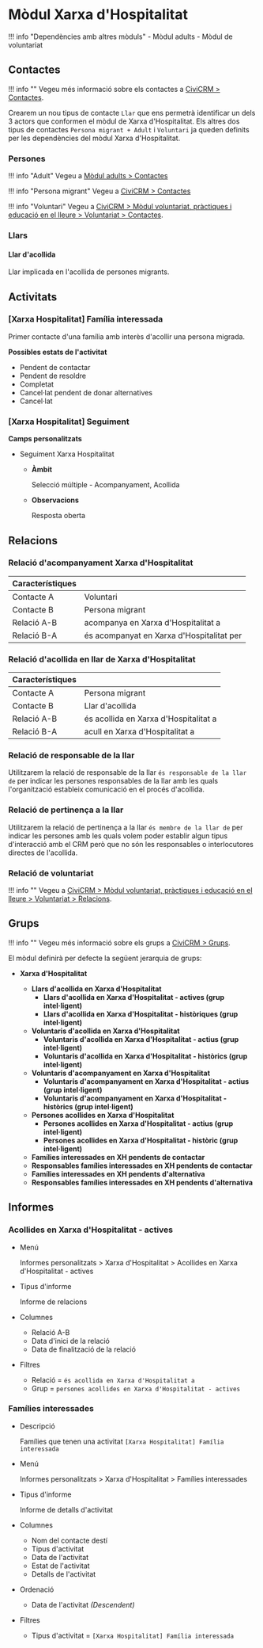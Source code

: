 # Mòdul Xarxa d'Hospitalitat

!!! info "Dependències amb altres mòduls"
    - Mòdul adults
    - Mòdul de voluntariat

## Contactes

!!! info ""
    Vegeu més informació sobre els contactes a [CiviCRM > Contactes](/civicrm/contactes/).

Crearem un nou tipus de contacte `Llar` que ens permetrà identificar un dels 3 actors
que conformen el mòdul de Xarxa d'Hospitalitat. Els altres dos tipus de contactes
`Persona migrant + Adult` i `Voluntari` ja queden definits per les dependències del
mòdul Xarxa d'Hospitalitat.

### Persones

!!! info "Adult"
    Vegeu a [Mòdul adults > Contactes](/adults/contactes/#persones)

!!! info "Persona migrant"
    Vegeu a [CiviCRM > Contactes](/civicrm/contactes/#persones)

!!! info "Voluntari"
    Vegeu a [CiviCRM > Mòdul voluntariat, pràctiques i educació en el lleure > Voluntariat > Contactes](/voluntariat-practiques-educacio-lleure/voluntariat/contactes/#voluntariaria).

### Llars

#### Llar d'acollida

Llar implicada en l'acollida de persones migrants.

## Activitats

### [Xarxa Hospitalitat] Família interessada

Primer contacte d'una família amb interès d'acollir una persona migrada.

**Possibles estats de l'activitat**

- Pendent de contactar
- Pendent de resoldre
- Completat
- Cancel·lat pendent de donar alternatives
- Cancel·lat

### [Xarxa Hospitalitat] Seguiment

**Camps personalitzats**

* Seguiment Xarxa Hospitalitat

    * **Àmbit**

        Selecció múltiple - Acompanyament, Acollida

    * **Observacions**

        Resposta oberta

## Relacions

### Relació d'acompanyament Xarxa d'Hospitalitat

Característiques | &nbsp;
---------------- | ------------
Contacte A       | Voluntari     
Contacte B       | Persona migrant       
Relació A-B      | acompanya en Xarxa d'Hospitalitat a
Relació B-A      | és acompanyat en Xarxa d'Hospitalitat per

### Relació d'acollida en llar de Xarxa d'Hospitalitat

Característiques | &nbsp;
---------------- | ------------
Contacte A       | Persona migrant     
Contacte B       | Llar d'acollida       
Relació A-B      | és acollida en Xarxa d'Hospitalitat a
Relació B-A      | acull en Xarxa d'Hospitalitat a

### Relació de responsable de la llar

Utilitzarem la relació de responsable de la llar `és responsable de la llar de`
per indicar les persones responsables de la llar amb les quals l'organització
estableix comunicació en el procés d'acollida.

### Relació de pertinença a la llar

Utilitzarem la relació de pertinença a la llar `és membre de la llar de` per indicar
les persones amb les quals volem poder establir algun tipus d'interacció amb el
CRM però que no són les responsables o interlocutores directes de l'acollida.

### Relació de voluntariat

!!! info ""
    Vegeu a [CiviCRM > Mòdul voluntariat, pràctiques i educació en el lleure > Voluntariat > Relacions](/voluntariat-practiques-educacio-lleure/voluntariat/relacions/#es-voluntariaria-a-te-de-voluntariaria-a).

## Grups

!!! info ""
    Vegeu més informació sobre els grups a [CiviCRM > Grups](/civicrm/grups/).

El mòdul definirà per defecte la següent jerarquia de grups:

- **Xarxa d'Hospitalitat**

    - **Llars d'acollida en Xarxa d'Hospitalitat**
        - **Llars d'acollida en Xarxa d'Hospitalitat - actives (grup intel·ligent)**
        - **Llars d'acollida en Xarxa d'Hospitalitat - històriques (grup intel·ligent)**
    - **Voluntaris d'acollida en Xarxa d'Hospitalitat**
        - **Voluntaris d'acollida en Xarxa d'Hospitalitat - actius (grup intel·ligent)**
        - **Voluntaris d'acollida en Xarxa d'Hospitalitat - històrics (grup intel·ligent)**
    - **Voluntaris d'acompanyament en Xarxa d'Hospitalitat**
        - **Voluntaris d'acompanyament en Xarxa d'Hospitalitat - actius (grup intel·ligent)**
        - **Voluntaris d'acompanyament en Xarxa d'Hospitalitat - històrics (grup intel·ligent)**
    - **Persones acollides en Xarxa d'Hospitalitat**
        - **Persones acollides en Xarxa d'Hospitalitat - actius (grup intel·ligent)**
        - **Persones acollides en Xarxa d'Hospitalitat - històric (grup intel·ligent)**
    - **Famílies interessades en XH pendents de contactar**
    - **Responsables famílies interessades en XH pendents de contactar**
    - **Famílies interessades en XH pendents d'alternativa**
    - **Responsables famílies interessades en XH pendents d'alternativa**

## Informes

### Acollides en Xarxa d'Hospitalitat - actives

* Menú

    Informes personalitzats > Xarxa d'Hospitalitat > Acollides en Xarxa d'Hospitalitat - actives

* Tipus d'informe

    Informe de relacions

* Columnes

    * Relació A-B
    * Data d'inici de la relació
    * Data de finalització de la relació

* Filtres

    * Relació = `és acollida en Xarxa d'Hospitalitat a`
    * Grup = `persones acollides en Xarxa d'Hospitalitat - actives`


### Famílies interessades

* Descripció

    Famílies que tenen una activitat `[Xarxa Hospitalitat] Família interessada`

* Menú

    Informes personalitzats > Xarxa d'Hospitalitat > Famílies interessades

* Tipus d'informe

    Informe de detalls d'activitat

* Columnes

    * Nom del contacte destí
    * Tipus d'activitat
    * Data de l'activitat
    * Estat de l'activitat
    * Detalls de l'activitat

* Ordenació

    * Data de l'activitat *(Descendent)*

* Filtres

    * Tipus d'activitat = `[Xarxa Hospitalitat] Família interessada`
